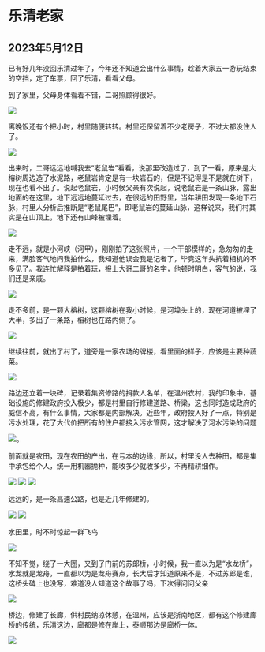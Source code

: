 乐清老家
=======================

2023年5月12日
-----------------------
已有好几年没回乐清过年了，今年还不知道会出什么事情，趁着大家五一游玩结束的空挡，定了车票，回了乐清，看看父母。

到了家里，父母身体看着不错，二哥照顾得很好。

![]({{site.url}}/assets/blog-images/20230512/1-1.jpg)

离晚饭还有个把小时，村里随便转转。村里还保留着不少老房子，不过大都没住人了。

![]({{site.url}}/assets/blog-images/20230512/1-2.jpg)

出来时，二哥远远地喊我去“老鼠岩”看看，说那里改造过了，到了一看，原来是大榕树周边造了水泥路，老鼠岩肯定是有一块岩石的，但是不记得是不是就在树下，现在也看不出了。说起老鼠岩，小时候父亲有次说起，说老鼠岩是一条山脉，露出地面的在这里，地下远远地蔓延过去，在很远的田野里，当年耕田发现一条地下石脉，村里人分析后推断是“老鼠尾巴”，即老鼠岩的蔓延山脉，这样说来，我们村其实是在山顶上，地下还有山峰被埋着。

![]({{site.url}}/assets/blog-images/20230512/1-3.jpg)

走不远，就是小河峡（河甲），刚刚拍了这张照片，一个干部模样的，急匆匆的走来，满脸客气地问我拍什么，我知道他误会我是记者了，毕竟这年头抗着相机的不多见了。我连忙解释是拍着玩，报上大哥二哥的名字，他顿时明白，客气的说，我们还是亲戚。

![]({{site.url}}/assets/blog-images/20230512/1-4.jpg)

走不多前，是一颗大榕树，这颗榕树在我小时候，是河埠头上的，现在河道被埋了大半，多出了一条路，榕树也在路内侧了。

![]({{site.url}}/assets/blog-images/20230512/1-5.jpg)

继续往前，就出了村了，道旁是一家农场的牌楼，看里面的样子，应该是主要种蔬菜。

![]({{site.url}}/assets/blog-images/20230512/1-6.jpg)

路边还立着一块碑，记录着集资修路的捐款人名单，在温州农村，我的印象中，基础设施的修建政府投入极少，都是村里自行修建道路、桥梁，这也同时造成政府的威信不高，有什么事情，大家都是内部解决。近些年，政府投入好了一点，特别是污水处理，花了大代价把所有的住户都接入污水管网，这才解决了河水污染的问题

![]({{site.url}}/assets/blog-images/20230512/1-7.jpg)。

前面就是农田，现在农田的产出，在亏本的边缘，所以，村里没人去种田，都是集中承包给个人，统一用机器抛种，能收多少就收多少，不再精耕细作。

![]({{site.url}}/assets/blog-images/20230512/1-8.jpg)
![]({{site.url}}/assets/blog-images/20230512/1-9.jpg)
![]({{site.url}}/assets/blog-images/20230512/1-12.jpg)

远远的，是一条高速公路，也是近几年修建的。

![]({{site.url}}/assets/blog-images/20230512/1-10.jpg)
![]({{site.url}}/assets/blog-images/20230512/1-13.jpg)

水田里，时不时惊起一群飞鸟

![]({{site.url}}/assets/blog-images/20230512/1-11.jpg)

不知不觉，绕了一大圈，又到了门前的苏郎桥，小时候，我一直以为是“水龙桥”，水龙就是龙舟，一直都以为是龙舟赛点，长大后才知道原来不是，不过苏郎是谁，这桥头碑上也没写，难道没人知道这个故事了吗，下次得问问父亲

![]({{site.url}}/assets/blog-images/20230512/1-14.jpg)

桥边，修建了长廊，供村民纳凉休憩，在温州，应该是浙南地区，都有这个修建廊桥的传统，乐清这边，廊都是修在岸上，泰顺那边是廊桥一体。

![]({{site.url}}/assets/blog-images/20230512/1-15.jpg)